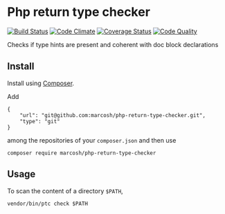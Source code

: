 # Php return type checker

[![Build Status](https://travis-ci.org/marcosh/php-type-checker.svg?branch=master)](https://travis-ci.org/marcosh/php-type-checker)
[![Code Climate](https://codeclimate.com/github/marcosh/php-type-checker/badges/gpa.svg)](https://codeclimate.com/github/marcosh/php-type-checker)
[![Coverage Status](https://coveralls.io/repos/github/marcosh/php-type-checker/badge.svg?branch=master)](https://coveralls.io/github/marcosh/php-type-checker?branch=master)
[![Code Quality](https://api.codacy.com/project/badge/grade/ff95c3e5360649638c61f2834bffd8b2)](https://www.codacy.com/app/marcosh/php-type-checker/dashboard)

Checks if type hints are present and coherent with doc block declarations

## Install

Install using [Composer](https://getcomposer.org).

Add 

```
{
    "url": "git@github.com:marcosh/php-return-type-checker.git",
    "type": "git"
}
```

among the repositories of your `composer.json` and then use

```
composer require marcosh/php-return-type-checker
```

## Usage

To scan the content of a directory `$PATH`,

```
vendor/bin/ptc check $PATH
```
